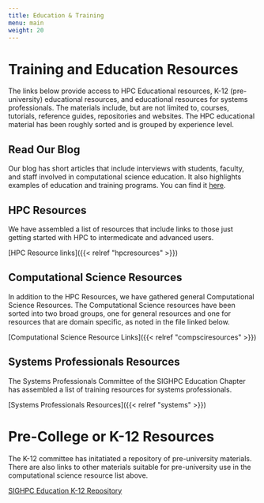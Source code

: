 ```yaml
---
title: Education & Training
menu: main
weight: 20
---
```


# Training and Education Resources

The links below provide access to HPC Educational resources, K-12 (pre-university) educational resources, and educational resources for systems professionals. 
The materials include, but are not limited to, courses, tutorials, reference guides, repositories and websites. The HPC educational material has been roughly sorted and is grouped by experience level.

<!--
## Undergraduate Summer Opportunities

Our members have assembled a list of resources for undergraduates seeking HPC and computational science summer opportunities.

[Undergraduate Summer Opportunities]({{< relref "ugsummerresources" >}})
//-->

## Read Our Blog

Our blog has short articles that include interviews with students, faculty, and staff involved in computational science education.  It also highlights examples of education and training programs.  You can find it [here](http://sighpceducation.hosting.acm.org/wp/).

## HPC Resources

We have assembled a list of resources that include links to those just getting started with HPC to intermedicate and advanced users.


[HPC Resource links]({{< relref "hpcresources" >}})

## Computational Science Resources

In addition to the HPC Resources, we have gathered 
general Computational Science Resources. The Computational Science resources have been sorted into two broad groups, one for general resources and one for resources that are domain specific, as noted in the file linked below.

[Computational Science Resource Links]({{< relref "compsciresources" >}})

## Systems Professionals Resources

The Systems Professionals Committee of the SIGHPC Education Chapter has assembled a list of training resources for systems professionals.

[Systems Professionals Resources]({{< relref "systems" >}})

# Pre-College or K-12 Resources

The K-12 committee has initatiated a repository of pre-university materials.  There are also links to other materials suitable for pre-university use in the computational science resource list above.

[SIGHPC Education K-12 Repository](https://github.com/SIGHPC-Education-Chapter)





